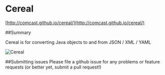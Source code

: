 Cereal
======

[http://comcast.github.io/cereal/](http://comcast.github.io/cereal/)

##Summary

Cereal is for converting Java objects to and from JSON / XML / YAML

![Cereal](http://comcast.github.io/cereal/images/cereal-shield.png)

##Submitting issues
Please file a github issue for any problems or feature requests (or better yet, submit a pull request!)
